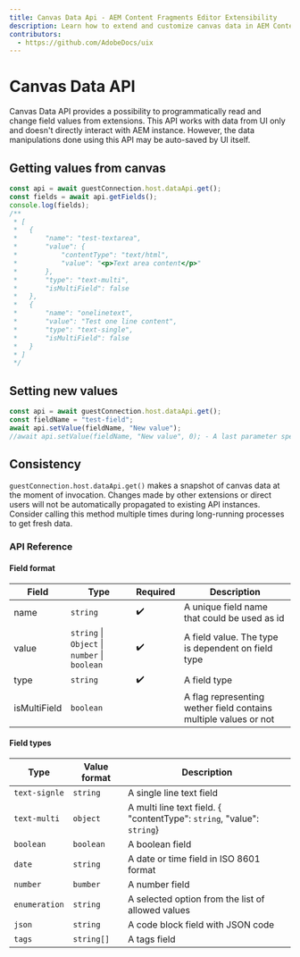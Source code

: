 ```yaml
---
title: Canvas Data Api - AEM Content Fragments Editor Extensibility
description: Learn how to extend and customize canvas data in AEM Content Fragments Editor
contributors:
  - https://github.com/AdobeDocs/uix
---
```


# Canvas Data API

Canvas Data API provides a possibility to programmatically read and change field values from extensions. This API works with data from UI only and doesn't directly interact with AEM instance. However, the data manipulations done using this API may be auto-saved by UI itself.

## Getting values from canvas

```js
const api = await guestConnection.host.dataApi.get();
const fields = await api.getFields();
console.log(fields);
/**
 * [
 *   {
 *       "name": "test-textarea",
 *       "value": {
 *           "contentType": "text/html",
 *           "value": "<p>Text area content</p>"
 *       },
 *       "type": "text-multi",
 *       "isMultiField": false
 *   },
 *   {
 *       "name": "onelinetext",
 *       "value": "Test one line content",
 *       "type": "text-single",
 *       "isMultiField": false
 *   }
 * ]
 */
```

## Setting new values

```js
const api = await guestConnection.host.dataApi.get();
const fieldName = "test-field";
await api.setValue(fieldName, "New value");
//await api.setValue(fieldName, "New value", 0); - A last parameter specifies an index in multi-field values
```

## Consistency

`guestConnection.host.dataApi.get()` makes a snapshot of canvas data at the moment of invocation. Changes made by other extensions or direct users will not be automatically propagated to existing API instances.
Consider calling this method multiple times during long-running processes to get fresh data.

### API Reference

#### Field format

| Field | Type | Required | Description |
| ----- | ---- | -------- | ----------- |
| name | `string` | ✔️    | A unique field name that could be used as id |
| value | `string` \| `Object` \| `number` \| `boolean` | ✔️   | A field value. The type is dependent on field type |
| type | `string` | ✔️    | A field type |
| isMultiField | `boolean` |     | A flag representing wether field contains multiple values or not |

#### Field types

| Type | Value format | Description |
| ----- | ---- | -------- |
| `text-signle` | `string` | A single line text field |
| `text-multi` | `object` | A multi line text field. { "contentType": `string`, "value": `string`} |
| `boolean` | `boolean` | A boolean field |
| `date` | `string` | A date or time field in ISO 8601 format |
| `number` | `bumber` | A number field |
| `enumeration` | `string` | A selected option from the list of allowed values |
| `json` | `string` | A code block field with JSON code |
| `tags` | `string[]` | A tags field |
